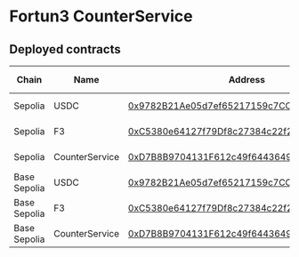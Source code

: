 # Fortun3 CounterService

## Deployed contracts

| Chain        | Name           | Address                                                                                                                            | Last Updated     |
| ------------ | -------------- | ---------------------------------------------------------------------------------------------------------------------------------- | ---------------- |
| Sepolia      | USDC           | [0x9782B21Ae05d7ef65217159c7CCf4b5A379BfbE0](https://sepolia.etherscan.io/address/0x9782B21Ae05d7ef65217159c7CCf4b5A379BfbE0#code) | 05/04/2025 02:40 |
| Sepolia      | F3             | [0xC5380e64127f79Df8c27384c22f2dbCb43f00551](https://sepolia.etherscan.io/address/0xC5380e64127f79Df8c27384c22f2dbCb43f00551#code) | 05/04/2025 02:40 |
| Sepolia      | CounterService | [0xD7B8B9704131F612c49f64436493563Fb31d9091](https://sepolia.etherscan.io/address/0xD7B8B9704131F612c49f64436493563Fb31d9091#code) | 05/04/2025 02:40 |
| Base Sepolia | USDC           | [0x9782B21Ae05d7ef65217159c7CCf4b5A379BfbE0](https://sepolia.basescan.org/address/0x9782B21Ae05d7ef65217159c7CCf4b5A379BfbE0#code) | 05/04/2025 20:40 |
| Base Sepolia | F3             | [0xC5380e64127f79Df8c27384c22f2dbCb43f00551](https://sepolia.basescan.io/address/0xC5380e64127f79Df8c27384c22f2dbCb43f00551#code)  | 05/04/2025 20:40 |
| Base Sepolia | CounterService | [0xD7B8B9704131F612c49f64436493563Fb31d9091](https://sepolia.basescan.io/address/0xD7B8B9704131F612c49f64436493563Fb31d9091#code)  | 05/04/2025 20:40 |
